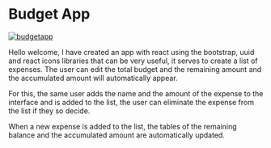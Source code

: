 # Budget App


[![budgetapp](https://i.imgur.com/4iEVSRQ.png "budgetapp")](https://i.imgur.com/4iEVSRQ.png "budgetapp")

Hello welcome, I have created an app with react using the bootstrap, uuid and react icons libraries that can be very useful, it serves to create a list of expenses.
The user can edit the total budget and the remaining amount and the accumulated amount will automatically appear.

For this, the same user adds the name and the amount of the expense to the interface and is added to the list, the user can eliminate the expense from the list if they so decide.

When a new expense is added to the list, the tables of the remaining balance and the accumulated amount are automatically updated.
